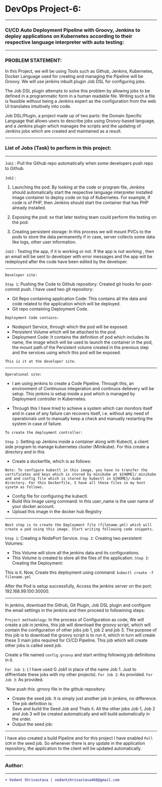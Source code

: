 # DevOps Project-6:
____________________________________________________________________________________________________________________
### CI/CD Auto Deployment Pipeline with Groovy, Jenkins to deploy applications on Kubernetes according to their respective language interpreter with auto testing:
____________________________________________________________________________________________________________________
### PROBLEM STATEMENT:
In this Project, we will be using Tools such as Github, Jenkins, Kubernetes, Docker Language used for creating and managing the Pipeline will be Groovy. We will use jenkins inbuilt plugin Job DSL for configuring jobs.

The Job DSL plugin attempts to solve this problem by allowing jobs to be defined in a programmatic form in a human readable file. Writing such a file is feasible without being a Jenkins expert as the configuration from the web UI translates intuitively into code.

Job DSL/Plugin, a project made up of two parts: the Domain Specific Language that allows users to describe jobs using Groovy-based language, and a Jenkins plugin which manages the scripts and the updating of Jenkins jobs which are created and maintained as a result.

____________________________________________________________________________________________________________________
### List of Jobs (Task) to perform in this project:
____________________________________________________________________________________________________________________
`Job1` : Pull the Github repo automatically when some developers push repo to Github.

`Job2` :

  1. Launching the pod: By looking at the code or program file, Jenkins should automatically start the respective language interpreter installed image container to deploy code on top of Kubernetes. For example, if code is of PHP, then Jenkins should start the container that has PHP already installed.

  2. Exposing the pod: so that later testing team could perform the testing on the pod.

  3. Creating persistent storage: In this process we will mount PVCs to the pods to store the data permanently if in case, server collects some data like logs, other user information.

`Job3` : Testing the app, if it is working or not. If the app is not working , then an email will be sent to developer with error messages and the app will be redeployed after the code have been edited by the developer.
____________________________________________________________________________________________________________________
`Developer site:`

`Step 1`: Pushing the Code to Github repository: Created git hooks for post-commit push. I have used two git repository:

- Git Repo containing application Code: This contains all the data and code related to the application which will be deployed.
- Git repo containing Deployment Code.

`Deployment Code contains:`

- Nodeport Service, through which the pod will be exposed.
- Persistent Volume which will be attached to the pod.
- Deployment Code: It contains the definition of pod which includes its name, the image which will be used to launch the container in the pod, the mount path of the Persistent volume created in the previous step and the services using which this pod will be exposed.

`This is it at the developer site.`
____________________________________________________________________________________________________________________
`Operational site:`

- I am using jenkins to create a Code Pipeline. Through this, an environment of Continuous integeration and continuos delievery will be setup. This jenkins is setup inside a pod which is managed by Deployment controller in Kubernetes.

- Through this I have tried to achieve a system which can monitors itself and in case of any failure can recovers itself, i.e. without any need of operationals unit to manually keep a check and manually restarting the system in case of failure.

`To create the deployment controller:`

`Step 1`: Setting up Jenkins inside a container along with Kubectl, a client side program to manage kubernetes cluster (Minikube). For this create a directory and in this

- Create a dockerfile, which is as follows:
```
Note: To configure kubectl in this image, you have to transfer the certificates and keys which is stored by minikube at ${HOME}/.minikube and and config file which is stored by kubectl in ${HOME}/.kube directory. For this Dockerfile, I have all these files in my host sysetm as follows.
```
- Config file for configuring the kubectl.
- Build this Image using command: In this user_name is the user name of your docker account.
- Upload this image in the docker hub Registry
____________________________________________________________________________________________________________________
`Next step is to create the Deployment file (filename.yml) which will create a pod using this image. Start writing following code snippets.`

`Step 1`: Creating a NodePort Service.
`Step 2`: Creating two persistent Volumes:
- This Volume will store all the jenkins data and its configurations.
- This Volume is created to store all the files of the application.
`Step 3`: Creating the Deployment:

This is it.
Now, Create this deployment using command:
`kubectl create -f filename.yml`

After the Pod is setup successfully, Access the jenkins server on the port: 192.168.99.100:30000.
____________________________________________________________________________________________________________________
In jenkins, download the Github, Git Plugin, Job DSL plugin and configure the email settings in the jenkins and then proceed to followining steps:

`Project methodology`: In the process of Configuration as code, We will create a job in jenkins, this job will download the groovy script, which will contain the configuration of other jobs job 1, job 2 and job 3. The purpose of this job is to download the groovy script is to run it, which in turn will create these 3 main jobs required for CI/CD Pipeline. This job which will create other jobs is called seed job.

Create a file named `config.groovy` and start writing following job definitions in it.

`For Job 1`: ( I have used G Job1 in place of the name Job 1. Just to diffrentiate these jobs with my other projects).
`For Job 2`: As provided.
`For Job 3`: As provided.

`Now push this .grrovy file in the github repository.

- Create the seed job. It is simply just another job in jenkins, no difference. The job definition is:
- Save and build the Seed Job and Thats it. All the other jobs Job 1, Job 2 and Job 3 will be created automatically and will build automatically in the order.
- Output the seed job:
____________________________________________________________________________________________________________________
I have also created a build Pipeline and for this project I have enabled `Poll SCM` in the seed job. So whenever there is any update in the application repository, the application to the client will be updated automatically.
____________________________________________________________________________________________________________________
### Author:
----------------------------------
```diff
+ Vedant Shrivastava | vedantshrivastava466@gmail.com
```

